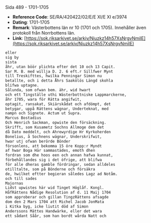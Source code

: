 Sida 489 - 1701-1705

- **Reference Code**: SE/RA/420422/02/E/E XI/E XI e/3974
- **Dating**: 1701-1705
- **Remark**: Västerbottens län nr 10 (1701 och 1705). Innehåller även protokoll från Norrbottens län.
- **Link**: [https://sok.riksarkivet.se/arkiv/Niuzkz14h57XsNrgvNmilE](https://sok.riksarkivet.se/arkiv/Niuzkz14h57XsNrgvNmilE)

```txt linenums="1"
eller
sig by
sista
åhr, utan böör plichta efter det 10 och 13 Capit.
Sar M. B. med willja D. 2. 6 eft.r Sillfwer Mynt
till Treskifttes, hwilka Penningar Simon nu
betallte, och i detta Åhrs Saakölös Längd skohla
blifwa uptagne.
Sålunda, som ofwan bem. ähr, wid hwart
och ett Tingställe uthi Wästerbottniske Lappmarckerne,
åhr 1705, wara för Rätta angifwit,
optagit, ransakat, Skiärskådat och afdömpt, det
betygar, uppå Rättens wägnar, Underteknat, med
nampn och Signete. Actum ut Supra.
Marcus Bostadius
Och Henrich Sackman, opwiste den försäckning.
Skrifft, som Kusametz Sochns Allmoge dem det
då Dato meddelt, och Ahrewyrdige Hr Kyrkoherden
Bonelius, å Sochnens wägnar, Underskrifwit,
hwar utj ofwan berörde Bönder
försonlens, att bekomma 15 öre Kopp:r Myndt
af hwar Boga Här sammastädes, emoth dhen
fordran som dhe hoos een och annan hafwa kunnat,
förbehållandes sig i det öfrige, att blifwa
för alle dheras gamble fördringar, sedan alldeles
otilltalte, som på Bönderne och försäkra
de, hwilket eftter begieran således Lagz ad Notåm.
och till sades
Majornas
Lidst upwistes här wid Tinget Höglåf. Kongl.
HåfRättens Nådige Resolution af d. 11 Maij 1704
som approberar och gillan TingzRättens afsagde
dom den 2 Mars 1704 att Michel Jacob JonMata
i Kitka byg, icke liutit död af Simon
Anderssons Mättes Handwärke, eller det wara
ett sådant Såår, som han bordt wårda Natt och
```
